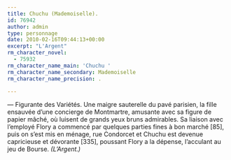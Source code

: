 ```yaml
---
title: Chuchu (Mademoiselle).
id: 76942
author: admin
type: personnage
date: 2010-02-16T09:44:13+00:00
excerpt: "L'Argent"
rm_character_novel:
  - 75932
rm_character_name_main: 'Chuchu '
rm_character_name_secondary: Mademoiselle
rm_character_name_precision: .

---
```

— Figurante des Variétés. Une maigre sauterelle du pavé parisien, la fille ensauvée d&rsquo;une concierge de Montmartre, amusante avec sa figure de papier mâché, où luisent de grands yeux bruns admirables. Sa liaison avec l&rsquo;employé Flory a commencé par quelques parties fines à bon marché [85], puis on s&rsquo;est mis en ménage, rue Condorcet et Chuchu est devenue capricieuse et dévorante [335], poussant Flory a la dépense, l&rsquo;acculant au jeu de Bourse. _(L&rsquo;Argent.)_